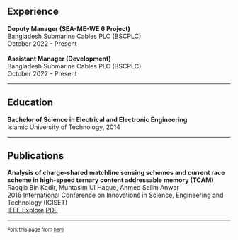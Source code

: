 ## Experience

**Deputy Manager (SEA-ME-WE 6 Project)** <br>
Bangladesh Submarine Cables PLC (BSCPLC) <br>
October 2022 - Present
<br><br>
**Assistant Manager (Development)** <br>
Bangladesh Submarine Cables PLC (BSCPLC) <br>
October 2022 - Present

---

## Education

**Bachelor of Science in Electrical and Electronic Engineering** <br>
Islamic University of Technology, 2014

---

## Publications

**Analysis of charge-shared matchline sensing schemes and current race scheme in high-speed ternary content addressable memory (TCAM)** <br>
Raqqib Bin Kadir, Muntasim Ul Haque, Ahmed Selim Anwar <br>
2016 International Conference on Innovations in Science, Engineering and Technology (ICISET) <br>
[IEEE Explore](https://ieeexplore.ieee.org/document/7856490) [PDF](https://mega.nz/file/7IAGwRgA#IUDTS7mYArwtloYyYOpVU6hfhNQrHJ4xFYuz8BCQ3sE)

---
<p style="font-size:11px">Fork this page from <a href="https://github.com/muntasimulhaque/muntasimulhaque.github.io" target="_blank">here</a></p>
<!-- Remove above link if you don't want to attibute -->
